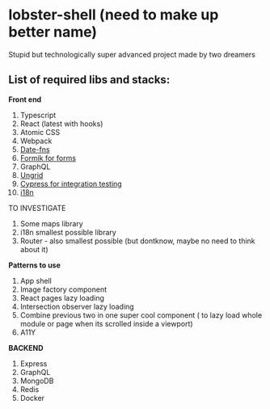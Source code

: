 # lobster-shell (need to make up better name)
Stupid but technologically super advanced project made by two dreamers

## List of required libs and stacks:


**Front end**

1. Typescript
2. React (latest with hooks)
3. Atomic CSS
4. Webpack
5. [Date-fns](https://github.com/date-fns/date-fns "date-fns")
6. [Formik for forms](https://github.com/jaredpalmer/formik "formik")
7. GraphQL
8. [Ungrid](https://github.com/chrisnager/ungrid/blob/gh-pages/ungrid.min.css "ungrid")
9. [Cypress for integration testing](https://www.cypress.io/ "Cypress")
10. [i18n](https://github.com/yankouskia/localize-react, 'localize-react')

TO INVESTIGATE
1. Some maps library
2. i18n smallest possible library
3. Router - also smallest possible (but dontknow, maybe no need to think about it)

**Patterns to use**

1. App shell
2. Image factory component
3. React pages lazy loading
4. Intersection observer lazy loading
5. Combine previous two in one super cool component ( to lazy load whole module or page when its scrolled inside a viewport)
6. A11Y

**BACKEND**

1. Express
2. GraphQL
3. MongoDB
4. Redis
5. Docker
